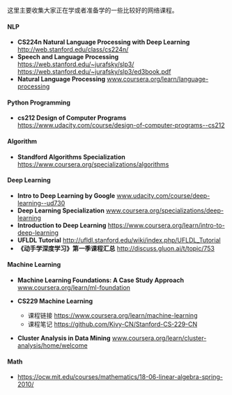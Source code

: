 这里主要收集大家正在学或者准备学的一些比较好的网络课程。

#### NLP

- **CS224n Natural Language Processing with Deep Learning**  http://web.stanford.edu/class/cs224n/
- **Speech and Language Processing** https://web.stanford.edu/~jurafsky/slp3/ https://web.stanford.edu/~jurafsky/slp3/ed3book.pdf
- **Natural Language Processing** www.coursera.org/learn/language-processing

#### Python Programming

- **cs212 Design of Computer Programs** https://www.udacity.com/course/design-of-computer-programs--cs212

#### Algorithm

- **Standford Algorithms Specialization**  https://www.coursera.org/specializations/algorithms

#### Deep Learning

- **Intro to Deep Learning by Google** www.udacity.com/course/deep-learning--ud730
- **Deep Learning Specialization** www.coursera.org/specializations/deep-learning
- **Introduction to Deep Learning**  https://www.coursera.org/learn/intro-to-deep-learning
- **UFLDL Tutorial** http://ufldl.stanford.edu/wiki/index.php/UFLDL_Tutorial
- **《动手学深度学习》第一季课程汇总** http://discuss.gluon.ai/t/topic/753

#### Machine Learning

- **Machine Learning Foundations: A Case Study Approach** www.coursera.org/learn/ml-foundation
- **CS229 Machine Learning**
  - 课程链接  https://www.coursera.org/learn/machine-learning
  - 课程笔记 https://github.com/Kivy-CN/Stanford-CS-229-CN


- **Cluster Analysis in Data Mining** www.coursera.org/learn/cluster-analysis/home/welcome

#### **Math**

- https://ocw.mit.edu/courses/mathematics/18-06-linear-algebra-spring-2010/